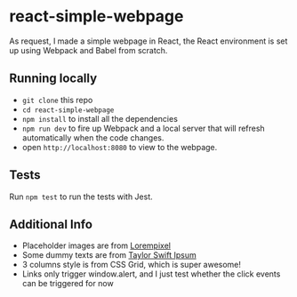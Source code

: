 # react-simple-webpage

As request, I made a simple webpage in React, the React environment is set up using Webpack and Babel from scratch.

## Running locally

- `git clone` this repo
- `cd react-simple-webpage`
- `npm install` to install all the dependencies
- `npm run dev` to fire up Webpack and a local server that will refresh automatically when the code changes.
- open `http://localhost:8080` to view to the webpage.

## Tests

Run `npm test` to run the tests with Jest.

## Additional Info

- Placeholder images are from  [Lorempixel](http://lorempixel.com/)
- Some dummy texts are from [Taylor Swift Ipsum](http://www.taylorswiftipsum.com/)
- 3 columns style is from CSS Grid, which is super awesome!
- Links only trigger window.alert, and I just test whether the click events can be triggered for now
